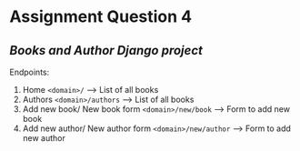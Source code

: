 # Assignment Question 4
## _Books and Author Django project_

Endpoints:
1. Home
```<domain>/``` --> List of all books
2. Authors
```<domain>/authors``` --> List of all books
3. Add new book/ New book form
```<domain>/new/book```  --> Form to add new book
4. Add new author/ New author form
```<domain>/new/author``` --> Form to add new author
